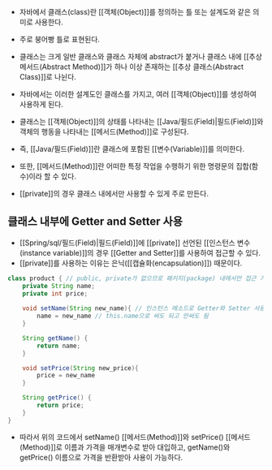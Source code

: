 - 자바에서 클래스(class)란 [[객체(Object)]]를 정의하는 틀 또는 설계도와 같은 의미로 사용한다.
- 주로 붕어빵 틀로 표현된다.

- 클래스는 크게 일반 클래스와 클래스 자체에 abstract가 붙거나 클래스 내에 [[추상 메서드(Abstract Method)]]가 하나 이상 존재하는 [[추상 클래스(Abstract Class)]]로 나뉜다.

- 자바에서는 이러한 설계도인 클래스를 가지고, 여러 [[객체(Object)]]를 생성하여 사용하게 된다.

- 클래스는 [[객체(Object)]]의 상태를 나타내는 [[Java/필드(Field)|필드(Field)]]와 객체의 행동을 나타내는 [[메서드(Method)]]로 구성된다.
- 즉, [[Java/필드(Field)]]란 클래스에 포함된 [[변수(Variable)]]를 의미한다.

- 또한, [[메서드(Method)]]란 어떠한 특정 작업을 수행하기 위한 명령문의 집합(함수)이라 할 수 있다.

- [[private]]의 경우 클래스 내에서만 사용할 수 있게 주로 만든다.

## 클래스 내부에 Getter and Setter 사용

- [[Spring/sql/필드(Field)|필드(Field)]]에 [[private]] 선언된 [[인스턴스 변수(instance variable)]]의 경우 [[Getter and Setter]]를 사용하여 접근할 수 있다.
- [[private]]를 사용하는 이유는 은닉([[캡슐화(encapsulation)]]) 때문이다.

```java
class product { // public, private가 없으므로 패키지(package) 내에서만 접근 가능
	private String name;
	private int price;
	
	void setName(String new_name){ // 인스턴스 메소드로 Getter와 Setter 사용
		name = new_name // this.name으로 써도 되고 안써도 됨
	}

	String getName() {
		return name;
	}

	void setPrice(String new_price){
		price = new_name
	}

	String getPrice() {
		return price;
	}
}
```

- 따라서 위의 코드에서 setName() [[메서드(Method)]]와 setPrice() [[메서드(Method)]]로 이름과 가격을 매개변수로 받아 대입하고, getName()와 getPrice() 이름으로 가격을 반환받아 사용이 가능하다. 

